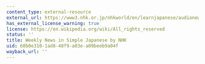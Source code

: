 ```yaml
---
content_type: external-resource
external_url: https://www3.nhk.or.jp/nhkworld/en/learnjapanese/audionews/
has_external_license_warning: true
license: https://en.wikipedia.org/wiki/All_rights_reserved
status: ''
title: Weekly News in Simple Japanese by NHK
uid: 60b0e310-1ad8-48f9-a03e-a09beeb9a04f
wayback_url: ''
---
```

